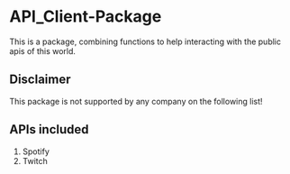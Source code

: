 # API_Client-Package

This is a package, combining functions to help interacting with the public apis of this world.

## Disclaimer

This package is not supported by any company on the following list!

## APIs included

1. Spotify
2. Twitch